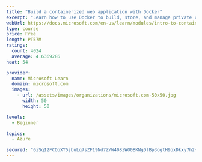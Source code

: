 ```yaml
---
title: "Build a containerized web application with Docker"
excerpt: "Learn how to use Docker to build, store, and manage private container images with the Azure Container Registry."
webUrl: https://docs.microsoft.com/en-us/learn/modules/intro-to-containers/
type: course
price: Free
length: PT57M
ratings:
  count: 4024
  average: 4.6369286
heat: 54

provider:
  name: Microsoft Learn
  domain: microsoft.com
  images:
    - url: /assets/images/organizations/microsoft.com-50x50.jpg
      width: 50
      height: 50

levels:
  - Beginner

topics:
  - Azure

secured: "6iSqI2FCOoXY5jbuLq7sZF19Nd7Z/W408zWO0BKNgDlBp3ogtH9oxDkxy7h2+Q+oRK4ja0oxuA1V5p1l8m8LzanXBJySOfR8PQuM9DvMcRaFYiZZT92khImHL4sCg0xBXtplb85ngJ9OfoNg7rw1oxpg6K/zyoA/mPukj2GznRSLqdXZ0JzMt4w5FzhTgz64CM/w+qRVfpbE8Rv1M6mbae3Cw5OKGo9A2t8GbEd3eXvBpHAe7HIU9u6kBXYshYh6QwK2DkJOYogw9pVJZhXpAFr5x3IvP7gGZdN9T+WNtEvtl3KuHd+LhIlWRdrUlDb0EArwntqv7BvdTap0Rl4xmbZAeRZboVBlMUtNlmeptQ5CySkEgGFsuGf2mTf7Dj8KNGDmUBo5J0N98Vr8j9rMAddpiDCusXtvXmG5rGteSXw=;iBSlhT6ETsOeELrvelzqYg=="
---
```


